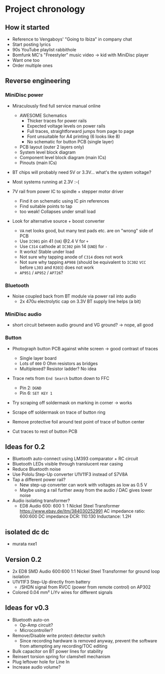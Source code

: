 # Project chronology

## How it started

- Reference to Vengaboys' "Going to Ibiza" in company chat
- Start posting lyrics
- 90s YouTube playlist rabbithole
- Bomfunk MC's "Freestyler" music video -> kid with MiniDisc player
- Want one too
- Order multiple ones

## Reverse engineering

### MiniDisc power

- Miraculously find full service manual online
  - AWESOME Schematics
    - Thicker traces for power rails
    - Expected voltage levels on power rails
    - Full traces, straightforward jumps from page to page
    - Font unsuitable for A4 printing (6 looks like 8)
    - No schematic for button PCB (single layer)
  - PCB layout (outer 2 layers only)
  - System level block diagram
  - Component level block diagram (main ICs)
  - Pinouts (main ICs)

- BT chips will probably need 5V or 3.3V... what's the system voltage?
- Most systems running at 2.3V :-(
- 7V rail from power IC to spindle + stepper motor driver
  - Find it on schematic using IC pin references
  - Find suitable points to tap
  - too weak! Collapses under small load
- Look for alternative source + boost converter
  - `VA` net looks good, but many test pads etc. are on "wrong" side of PCB
  - Use `IC901` pin 41 (`VA`) @2.4 V for `+`
  - Use `C314` cathode at `IC302` pin 14 (`GND`) for `-`
  - It works! Stable under load
  - Not sure why tapping anode of `C314` does not work
  - Not sure why tapping `AP908` (should be equivalent to `IC302` `VCC` before `L303` and `R303`) does not work
  - `AP951` / `AP952` / `AP726`?

### Bluetooth

- Noise coupled back from BT module via power rail into audio
  - 2x 470u electrolytic cap on 3.3V BT supply line helps (a bit)

### MiniDisc audio

- short circuit between audio ground and VG ground? -> nope, all good


### Button

- Photograph button PCB against white screen -> good contrast of traces
  - Single layer board
  - Lots of `000` 0 Ohm resistors as bridges
  - Multiplexed? Resistor ladder? No idea
- Trace nets from `End Search` button down to FFC
  - Pin 2: `DGND`
  - Pin 6: `SET KEY 1`
- Try scraping off soldermask on marking in corner -> works
- Scrape off soldermask on trace of button ring

- Remove protective foil around test point of trace of button center
- Cut traces to rest of button PCB

## Ideas for 0.2

- Bluetooth auto-connect using LM393 comparator + RC circuit
- Bluetooth LEDs visible through translucent rear casing
- Reduce Bluetooth noise
- Use Pololu Step-Up converter U1V11F3 instead of S7V8A
- Tap a different power rail?
  - New step-up converter can work with voltages as low as 0.5 V
  - Maybe using a rail further away from the audio / DAC gives lower noise
- Audio isolating transformer?
  - ED8 Audio 600: 600 1: 1 Nickel Steel Transformer
    https://www.ebay.de/itm/384030252991
    AC impedance ratio: 600:600
    DC impedance DCR: 110:130
    Inductance: 1.2H

## isolated dc dc
- murata nxe1  

## Version 0.2

- 2x ED8 SMD Audio 600:600 1:1 Nickel Steel Transformer for ground loop isolation
- U1V11F3 Step-Up directly from battery
  - /SHDN signal from RVCC (power from remote control) on AP302
- Colored 0.04 mm² LiYv wires for different signals

## Ideas for v0.3

- Bluetooth auto-on
  - Op-Amp circuit?
  - Microcontroller?
- Remove/Disable write protect detector switch
  - Since recording hardware is removed anyway, prevent the software from attempting any recording/TOC editing
- Bulk capacitor on BT power lines for stability
- Reinsert torsion spring for clamshell mechanism
- Plug leftover hole for Line In
- Increase audio volume?
